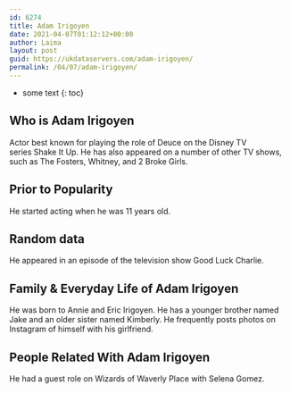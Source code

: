 ```yaml
---
id: 6274
title: Adam Irigoyen
date: 2021-04-07T01:12:12+00:00
author: Laima
layout: post
guid: https://ukdataservers.com/adam-irigoyen/
permalink: /04/07/adam-irigoyen/
---
```


* some text
{: toc}


## Who is Adam Irigoyen
                  
                  
                  
Actor best known for playing the role of Deuce on the Disney TV series Shake It Up. He has also appeared on a number of other TV shows, such as The Fosters, Whitney, and 2 Broke Girls.
                  
              
            
              
            
                
                
                
## Prior to Popularity
                  
                  
                  
He started acting when he was 11 years old.
                  
              
            
              
            
                
                
                
## Random data
                  
                  
                  
He appeared in an episode of the television show Good Luck Charlie.
                  
              
            
              
            
                
                
                
## Family & Everyday Life of Adam Irigoyen
                  
                  
                  
He was born to Annie and Eric Irigoyen. He has a younger brother named Jake and an older sister named Kimberly. He frequently posts photos on Instagram of himself with his girlfriend.
                  
              
            
              
            
                
                
                
## People Related With Adam Irigoyen
                  
                  
                  
He had a guest role on Wizards of Waverly Place with Selena Gomez.
                  
              
            
              
            
                
              
            
              
              
            
            
              
            
          
          
          